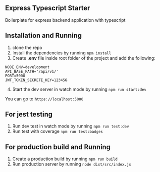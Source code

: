 ## Express Typescript Starter

Boilerplate for express backend application with typescript

## Installation and Running

1. clone the repo
2. Install the dependencies by running `npm install`
3. Create **.env** file inside root folder of the project and add the following:

```
NODE_ENV=development
API_BASE_PATH='/api/v1/'
PORT=5000
JWT_TOKEN_SECRETE_KEY=123456
```

4. Start the dev server in watch mode by running `npm run start:dev`

You can go to `https://localhost:5000`

## For jest testing

1. Run dev test in watch mode by running `npm run test:dev`
2. Run test with coverage `npm run test:badges`

## For production build and Running

1. Create a production build by running `npm run build`
2. Run production server by running `node dist/src/index.js`
